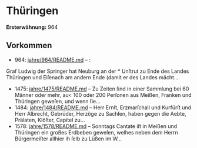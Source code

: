 # Thüringen

**Ersterwähnung:** 964

## Vorkommen
- 964: [jahre/964/README.md](../jahre/964/README.md) – :

Graf Ludwig der Springer hat Neuburg an der *
Unſtrut zu Ende des Landes Thüringen und Eiſenach
am andern Ende (damit er des Landes mächt...
- 1475: [jahre/1475/README.md](../jahre/1475/README.md) – Zu Zeiten ſind in einer Sammlung bei
60 Männer oder mehr, au< 100 oder 200 Perſonen aus
Meißen, Franken und Thüringen geweſen, und wenn ſie...
- 1484: [jahre/1484/README.md](../jahre/1484/README.md) – Herr Ernſt, Erzmarſchall und Kurfürſt und Herr
Albrecht, Gebrüder, Herzöge zu Sachſen, haben gegen die
Aebte, Prälaten, Klöſter, Capitel zu...
- 1578: [jahre/1578/README.md](../jahre/1578/README.md) – Sonntags Cantate iſt in Meißen und Thüringen ein
großes Erdbeben geweſen, welhes neben dem Herrn
Bürgermeiſter allhier ih ſelb zu Lüßen im W...
